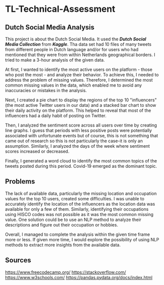 # TL-Technical-Assessment
## Dutch Social Media Analysis

This project is about the Dutch Social Media. It used the ***Dutch Social Media Collection*** from ***Kaggle***. 
Tha data set had 10 files of many tweets from different people in Dutch language and/or for users who had mentioned that they were from within Netherlands geographical borders.
I tried to make a 3-hour analysis of the given data. 

At first, I wanted to identify the most active users on the platform - those who post the most - and analyze their behavior. To achieve this, I needed to address the problem of missing values. Therefore, I determined the most common missing values in the data, which enabled me to avoid any inaccuracies or mistakes in the analysis.

Next, I created a pie chart to display the regions of the top 10 "influencers" (the most active Twitter users in our data) and a stacked bar chart to show their daily activity on the platform. This helped to reveal that most of the influencers had a daily habit of posting on Twitter.

Then, I analyzed the sentiment score across all users over time by creating line graphs. I guess that periods with less positive posts were potentially associated with unfortunate events but of course, this is not something that came out of research so this is not particularly the case-it is only an assumption. Similarly, I analyzed the days of the week where sentiment scores increased or decreased.

Finally, I generated a word cloud to identify the most common topics of the tweets posted during this period. Covid-19 emerged as the dominant topic.

## Problems

The lack of available data, particularly the missing location and occupation values for the top 10 users, created some difficulties. I was unable to accurately identify the location of the influencers as the location data was available for only a few of them. Similarly, identifying their occupations using HISCO codes was not possible as it was the most common missing value. One solution could be to use an NLP method to analyze their descriptions and figure out their occupation or hobbies.

Overall, I managed to complete the analysis within the given time frame more or less. If given more time, I would explore the possibility of using NLP methods to extract more insights from the available data.

## Sources
https://www.freecodecamp.org/
https://stackoverflow.com/
https://www.w3schools.com/
https://pandas.pydata.org/docs/index.html
